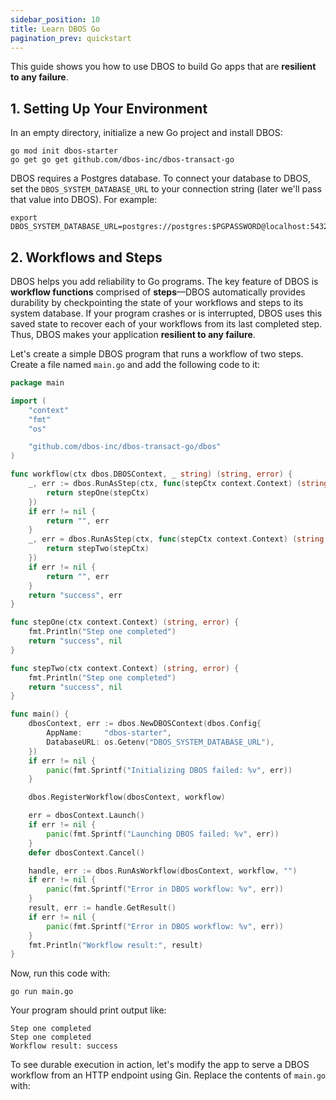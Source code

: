 ```yaml
---
sidebar_position: 10
title: Learn DBOS Go
pagination_prev: quickstart
---
```


This guide shows you how to use DBOS to build Go apps that are **resilient to any failure**.

## 1. Setting Up Your Environment

In an empty directory, initialize a new Go project and install DBOS:

```shell
go mod init dbos-starter
go get go get github.com/dbos-inc/dbos-transact-go
```

DBOS requires a Postgres database.
To connect your database to DBOS, set the `DBOS_SYSTEM_DATABASE_URL` to your connection string (later we'll pass that value into DBOS).
For example:

```shell
export DBOS_SYSTEM_DATABASE_URL=postgres://postgres:$PGPASSWORD@localhost:5432/dbos_starter_go
```

## 2. Workflows and Steps

DBOS helps you add reliability to Go programs.
The key feature of DBOS is **workflow functions** comprised of **steps**&mdash;DBOS automatically provides durability by checkpointing the state of your workflows and steps to its system database.
If your program crashes or is interrupted, DBOS uses this saved state to recover each of your workflows from its last completed step.
Thus, DBOS makes your application **resilient to any failure**.

Let's create a simple DBOS program that runs a workflow of two steps.
Create a file named `main.go` and add the following code to it:

```go showLineNumbers title="main.go"
package main

import (
	"context"
	"fmt"
	"os"

	"github.com/dbos-inc/dbos-transact-go/dbos"
)

func workflow(ctx dbos.DBOSContext, _ string) (string, error) {
	_, err := dbos.RunAsStep(ctx, func(stepCtx context.Context) (string, error) {
		return stepOne(stepCtx)
	})
	if err != nil {
		return "", err
	}
	_, err = dbos.RunAsStep(ctx, func(stepCtx context.Context) (string, error) {
		return stepTwo(stepCtx)
	})
	if err != nil {
		return "", err
	}
	return "success", err
}

func stepOne(ctx context.Context) (string, error) {
	fmt.Println("Step one completed")
	return "success", nil
}

func stepTwo(ctx context.Context) (string, error) {
	fmt.Println("Step one completed")
	return "success", nil
}

func main() {
	dbosContext, err := dbos.NewDBOSContext(dbos.Config{
		AppName:     "dbos-starter",
		DatabaseURL: os.Getenv("DBOS_SYSTEM_DATABASE_URL"),
	})
	if err != nil {
		panic(fmt.Sprintf("Initializing DBOS failed: %v", err))
	}

	dbos.RegisterWorkflow(dbosContext, workflow)

	err = dbosContext.Launch()
	if err != nil {
		panic(fmt.Sprintf("Launching DBOS failed: %v", err))
	}
	defer dbosContext.Cancel()

	handle, err := dbos.RunAsWorkflow(dbosContext, workflow, "")
	if err != nil {
		panic(fmt.Sprintf("Error in DBOS workflow: %v", err))
	}
	result, err := handle.GetResult()
	if err != nil {
		panic(fmt.Sprintf("Error in DBOS workflow: %v", err))
	}
	fmt.Println("Workflow result:", result)
}
```

Now, run this code with:

```shell
go run main.go
```
Your program should print output like:

```
Step one completed
Step one completed
Workflow result: success
```

To see durable execution in action, let's modify the app to serve a DBOS workflow from an HTTP endpoint using Gin.
Replace the contents of `main.go` with:
